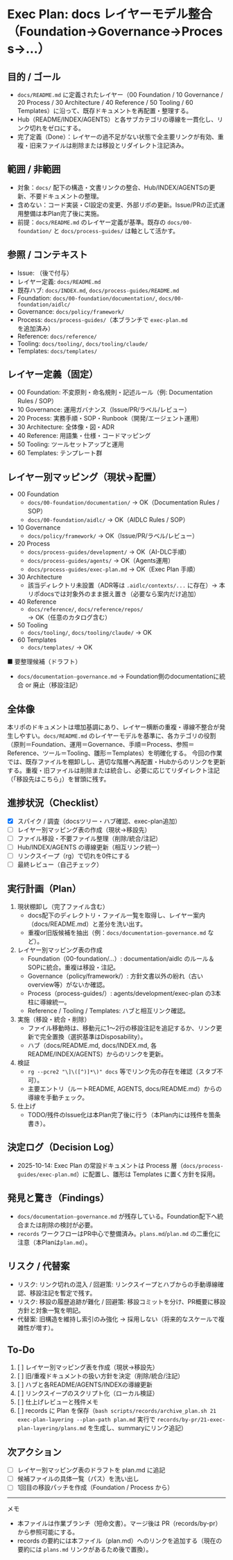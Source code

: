 # Exec Plan: docs レイヤーモデル整合（Foundation→Governance→Process→…）

## 目的 / ゴール
- `docs/README.md` に定義されたレイヤー（00 Foundation / 10 Governance / 20 Process / 30 Architecture / 40 Reference / 50 Tooling / 60 Templates）に沿って、既存ドキュメントを再配置・整理する。
- Hub（README/INDEX/AGENTS）と各サブカテゴリの導線を一貫化し、リンク切れをゼロにする。
- 完了定義（Done）：レイヤーの過不足がない状態で全主要リンクが有効、重複・旧来ファイルは削除または移設とリダイレクト注記済み。

## 範囲 / 非範囲
- 対象：`docs/` 配下の構造・文書リンクの整合、Hub/INDEX/AGENTSの更新、不要ドキュメントの整理。
- 含めない：コード実装・CI設定の変更、外部リポの更新。Issue/PRの正式運用整備は本Plan完了後に実施。
- 前提：`docs/README.md` のレイヤー定義が基準。既存の `docs/00-foundation/` と `docs/process-guides/` は軸として活かす。

## 参照 / コンテキスト
- Issue: （後で付与）
- レイヤー定義: `docs/README.md`
- 既存ハブ: `docs/INDEX.md`, `docs/process-guides/README.md`
- Foundation: `docs/00-foundation/documentation/`, `docs/00-foundation/aidlc/`
- Governance: `docs/policy/framework/`
- Process: `docs/process-guides/`（本ブランチで `exec-plan.md` を追加済み）
- Reference: `docs/reference/`
- Tooling: `docs/tooling/`, `docs/tooling/claude/`
- Templates: `docs/templates/`

## レイヤー定義（固定）
- 00 Foundation: 不変原則・命名規則・記述ルール（例: Documentation Rules / SOP）
- 10 Governance: 運用ガバナンス（Issue/PR/ラベル/レビュー）
- 20 Process: 実務手順・SOP・Runbook（開発/エージェント運用）
- 30 Architecture: 全体像・図・ADR
- 40 Reference: 用語集・仕様・コードマッピング
- 50 Tooling: ツールセットアップと運用
- 60 Templates: テンプレート群

## レイヤー別マッピング（現状→配置）
- 00 Foundation
  - `docs/00-foundation/documentation/` → OK（Documentation Rules / SOP）
  - `docs/00-foundation/aidlc/` → OK（AIDLC Rules / SOP）
- 10 Governance
  - `docs/policy/framework/` → OK（Issue/PR/ラベル/レビュー）
- 20 Process
  - `docs/process-guides/development/` → OK（AI-DLC手順）
  - `docs/process-guides/agents/` → OK（Agents運用）
  - `docs/process-guides/exec-plan.md` → OK（Exec Plan 手順）
- 30 Architecture
  - 該当ディレクトリ未設置（ADR等は `.aidlc/contexts/...` に存在）→ 本リポdocsでは対象外のまま据え置き（必要なら案内だけ追加）
- 40 Reference
  - `docs/reference/`, `docs/reference/repos/` → OK（任意のカタログ含む）
- 50 Tooling
  - `docs/tooling/`, `docs/tooling/claude/` → OK
- 60 Templates
  - `docs/templates/` → OK

■ 要整理候補（ドラフト）
- `docs/documentation-governance.md` → Foundation側のdocumentationに統合 or 廃止（移設注記）

## 全体像
本リポのドキュメントは増加基調にあり、レイヤー横断の重複・導線不整合が発生しやすい。`docs/README.md` のレイヤーモデルを基準に、各カテゴリの役割（原則＝Foundation、運用＝Governance、手順＝Process、参照＝Reference、ツール＝Tooling、雛形＝Templates）を明確化する。
今回の作業では、既存ファイルを棚卸しし、適切な階層へ再配置・Hubからのリンクを更新する。重複・旧ファイルは削除または統合し、必要に応じてリダイレクト注記（「移設先はこちら」）を冒頭に残す。

## 進捗状況（Checklist）
- [x] スパイク / 調査（docsツリー・ハブ確認、exec-plan追加）
- [ ] レイヤー別マッピング表の作成（現状→移設先）
- [ ] ファイル移設・不要ファイル整理（削除/統合/注記）
- [ ] Hub/INDEX/AGENTS の導線更新（相互リンク統一）
- [ ] リンクスイープ（rg）で切れを0件にする
- [ ] 最終レビュー（自己チェック）

## 実行計画（Plan）
1. 現状棚卸し（完了ファイル含む）
   - docs配下のディレクトリ・ファイル一覧を取得し、レイヤー案内（docs/README.md）と差分を洗い出す。
   - 重複or旧版候補を抽出（例：`docs/documentation-governance.md` など）。
2. レイヤー別マッピング表の作成
   - Foundation（00-foundation/...）: documentation/aidlc のルール＆SOPに統合。重複は移設・注記。
   - Governance（policy/framework/）: 方針文書以外の紛れ（古いoverview等）がないか確認。
   - Process（process-guides/）: agents/development/exec-plan の3本柱に導線統一。
   - Reference / Tooling / Templates: ハブと相互リンク確認。
3. 実施（移設・統合・削除）
   - ファイル移動時は、移動元に1～2行の移設注記を追記するか、リンク更新で完全置換（選択基準はDisposability）。
   - ハブ（docs/README.md, docs/INDEX.md, 各README/INDEX/AGENTS）からのリンクを更新。
4. 検証
   - `rg --pcre2 "\]\([^)]*\)" docs` 等でリンク先の存在を確認（スタブ不可）。
   - 主要エントリ（ルートREADME, AGENTS, docs/README.md）からの導線を手動チェック。
5. 仕上げ
   - TODO/残件のIssue化は本Plan完了後に行う（本Plan内には残件を箇条書き）。

## 決定ログ（Decision Log）
- 2025-10-14: Exec Plan の常設ドキュメントは Process 層（`docs/process-guides/exec-plan.md`）に配置し、雛形は Templates に置く方針を採用。

## 発見と驚き（Findings）
- `docs/documentation-governance.md` が残存している。Foundation配下へ統合または削除の検討が必要。
- `records` ワークフローはPR中心で整備済み。`plans.md`/`plan.md` の二重化に注意（本Planは`plan.md`）。

## リスク / 代替案
- リスク: リンク切れの混入 / 回避策: リンクスイープとハブからの手動導線確認、移設注記を暫定で残す。
- リスク: 移設の履歴追跡が難化 / 回避策: 移設コミットを分け、PR概要に移設方針と対象一覧を明記。
- 代替案: 旧構造を維持し索引のみ強化 → 採用しない（将来的なスケールで複雑性が増す）。

## To-Do
1. [ ] レイヤー別マッピング表を作成（現状→移設先）
2. [ ] 旧/重複ドキュメントの扱い方針を決定（削除/統合/注記）
3. [ ] ハブと各README/AGENTS/INDEXの導線更新
4. [ ] リンクスイープのスクリプト化（ローカル検証）
5. [ ] 仕上げレビューと残件メモ
6. [ ] records に Plan を保存（`bash scripts/records/archive_plan.sh 21 exec-plan-layering --plan-path plan.md` 実行で `records/by-pr/21-exec-plan-layering/plans.md` を生成し、summaryにリンク追記）

## 次アクション
- [ ] レイヤー別マッピング表のドラフトを plan.md に追記
- [ ] 候補ファイルの具体一覧（パス）を洗い出し
- [ ] 1回目の移設パッチを作成（Foundation / Process から）

---
メモ
- 本ファイルは作業ブランチ（短命文書）。マージ後は PR（records/by-pr）から参照可能にする。
- records の要約には本ファイル（plan.md）へのリンクを追加する（現在の要約には `plans.md` リンクがあるため後で置換）。
